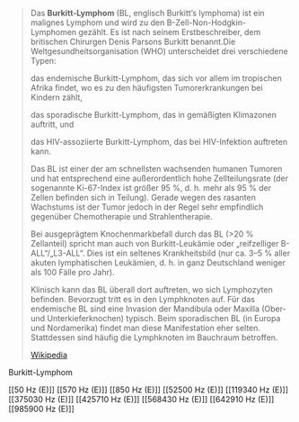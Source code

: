 > Das **Burkitt-Lymphom** (BL, englisch Burkitt’s lymphoma) ist ein malignes Lymphom und wird zu den B-Zell-Non-Hodgkin-Lymphomen gezählt. Es ist nach seinem Erstbeschreiber, dem britischen Chirurgen Denis Parsons Burkitt benannt.Die Weltgesundheitsorganisation (WHO) unterscheidet drei verschiedene Typen:
>
> 
>
> das endemische Burkitt-Lymphom, das sich vor allem im tropischen Afrika findet, wo es zu den häufigsten Tumorerkrankungen bei Kindern zählt,
>
> das sporadische Burkitt-Lymphom, das in gemäßigten Klimazonen auftritt, und
>
> das HIV-assoziierte Burkitt-Lymphom, das bei HIV-Infektion auftreten kann.
>
> Das BL ist einer der am schnellsten wachsenden humanen Tumoren und hat entsprechend eine außerordentlich hohe Zellteilungsrate (der sogenannte Ki-67-Index ist größer 95 %, d. h. mehr als 95 % der Zellen befinden sich in Teilung). Gerade wegen des rasanten Wachstums ist der Tumor jedoch in der Regel sehr empfindlich gegenüber Chemotherapie und Strahlentherapie.
>
> Bei ausgeprägtem Knochenmarkbefall durch das BL (>20 % Zellanteil) spricht man auch von Burkitt-Leukämie oder „reifzelliger B-ALL“/„L3-ALL“. Dies ist ein seltenes Krankheitsbild (nur ca. 3–5 % aller akuten lymphatischen Leukämien, d. h. in ganz Deutschland weniger als 100 Fälle pro Jahr).
>
> Klinisch kann das BL überall dort auftreten, wo sich Lymphozyten befinden. Bevorzugt tritt es in den Lymphknoten auf. Für das endemische BL sind eine Invasion der Mandibula oder Maxilla (Ober- und Unterkieferknochen) typisch. Beim sporadischen BL (in Europa und Nordamerika) findet man diese Manifestation eher selten. Stattdessen sind häufig die Lymphknoten im Bauchraum betroffen.
>
> [Wikipedia](https://de.wikipedia.org/wiki/Burkitt-Lymphom)

Burkitt-Lymphom

[[50 Hz (E)]]
[[570 Hz (E)]]
[[850 Hz (E)]]
[[52500 Hz (E)]]
[[119340 Hz (E)]]
[[375030 Hz (E)]]
[[425710 Hz (E)]]
[[568430 Hz (E)]]
[[642910 Hz (E)]]
[[985900 Hz (E)]]